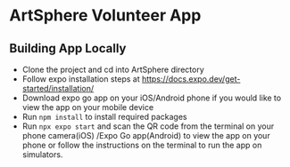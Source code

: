 # ArtSphere Volunteer App

## Building App Locally
- Clone the project and cd into ArtSphere directory
- Follow expo installation steps at https://docs.expo.dev/get-started/installation/
- Download expo go app on your iOS/Android phone if you would like to view the app on your mobile device
- Run `npm install` to install required packages
- Run `npx expo start` and scan the QR code from the terminal on your phone camera(iOS) /Expo Go app(Android) to view the app on your phone or follow the instructions on the terminal to run the app on simulators.
